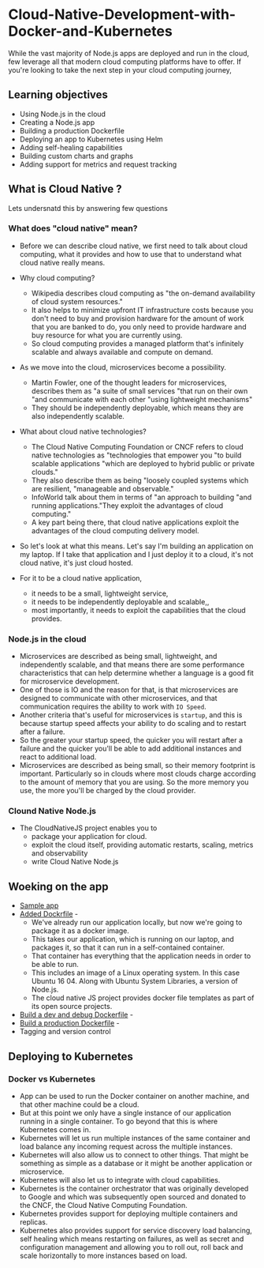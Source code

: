 # Cloud-Native-Development-with-Docker-and-Kubernetes

While the vast majority of Node.js apps are deployed and run in the cloud, few leverage all that modern cloud computing platforms have to offer. If you're looking to take the next step in your cloud computing journey,

## Learning objectives

- Using Node.js in the cloud
- Creating a Node.js app
- Building a production Dockerfile
- Deploying an app to Kubernetes using Helm
- Adding self-healing capabilities
- Building custom charts and graphs
- Adding support for metrics and request tracking

## What is Cloud Native ?

Lets undersnatd this by answering few questions

### What does "cloud native" mean?

- Before we can describe cloud native, we first need to talk about cloud computing, what it provides and how to use that to understand what cloud native really means.
- Why cloud computing?
  - Wikipedia describes cloud computing as "the on-demand availability of cloud system resources."
  - It also helps to minimize upfront IT infrastructure costs because you don't need to buy and provision hardware for the amount of work that you are banked to do, you only need to provide hardware and buy resource for what you are currently using.
  - So cloud computing provides a managed platform that's infinitely scalable and always available and compute on demand.
- As we move into the cloud, microservices become a possibility.
  - Martin Fowler, one of the thought leaders for microservices, describes them as "a suite of small services "that run on their own "and communicate with each other "using lightweight mechanisms"
  - They should be independently deployable, which means they are also independently scalable.
- What about cloud native technologies?

  - The Cloud Native Computing Foundation or CNCF refers to cloud native technologies as "technologies that empower you "to build scalable applications "which are deployed to hybrid public or private clouds."
  - They also describe them as being "loosely coupled systems which are resilient, "manageable and observable."
  - InfoWorld talk about them in terms of "an approach to building "and running applications."They exploit the advantages of cloud computing."
  - A key part being there, that cloud native applications exploit the advantages of the cloud computing delivery model.

- So let's look at what this means. Let's say I'm building an application on my laptop. If I take that application and I just deploy it to a cloud, it's not cloud native, it's just cloud hosted.
- For it to be a cloud native application,
  - it needs to be a small, lightweight service,
  - it needs to be independently deployable and scalable,,
  - most importantly, it needs to exploit the capabilities that the cloud provides.

### Node.js in the cloud

- Microservices are described as being small, lightweight, and independently scalable, and that means there are some performance characteristics that can help determine whether a language is a good fit for microservice development.
- One of those is IO and the reason for that, is that microservices are designed to communicate with other microservices, and that communication requires the ability to work with `IO Speed`.
- Another criteria that's useful for microservices is `startup`, and this is because startup speed affects your ability to do scaling and to restart after a failure.
- So the greater your startup speed, the quicker you will restart after a failure and the quicker you'll be able to add additional instances and react to additional load.
- Microservices are described as being small, so their memory footprint is important. Particularly so in clouds where most clouds charge according to the amount of memory that you are using. So the more memory you use, the more you'll be charged by the cloud provider.

### Clound Native Node.js

- The CloudNativeJS project enables you to
  - package your application for cloud.
  - exploit the cloud itself, providing automatic restarts, scaling, metrics and observability
  - write Cloud Native Node.js

## Woeking on the app

- [Sample app](app)
- [Added Dockrfile](app/Dockerfile) -
  - We've already run our application locally, but now we're going to package it as a docker image.
  - This takes our application, which is running on our laptop, and packages it, so that it can run in a self-contained container.
  - That container has everything that the application needs in order to be able to run.
  - This includes an image of a Linux operating system. In this case Ubuntu 16 04. Along with Ubuntu System Libraries, a version of Node.js.
  - The cloud native JS project provides docker file templates as part of its open source projects.
- [Build a dev and debug Dockerfile](app/run-debug) -
- [Build a production Dockerfile](app/Dockerfile-run) -
- Tagging and version control

## Deploying to Kubernetes

### Docker vs Kubernetes

- App can be used to run the Docker container on another machine, and that other machine could be a cloud.
- But at this point we only have a single instance of our application running in a single container. To go beyond that this is where Kubernetes comes in.
- Kubernetes will let us run multiple instances of the same container and load balance any incoming request across the multiple instances.
- Kubernetes will also allow us to connect to other things. That might be something as simple as a database or it might be another application or microservice.
- Kubernetes will also let us to integrate with cloud capabilities.
- Kubernetes is the container orchestrator that was originally developed to Google and which was subsequently open sourced and donated to the CNCF, the Cloud Native Computing Foundation.
- Kubernetes provides support for deploying multiple containers and replicas.
- Kubernetes also provides support for service discovery load balancing, self healing which means restarting on failures, as well as secret and configuration management and allowing you to roll out, roll back and scale horizontally to more instances based on load.
